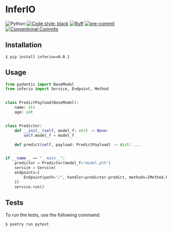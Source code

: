 # InferIO


![Python](https://img.shields.io/badge/Python-3.8%20%7C%203.9%20%7C%203.10%20%7C%203.11-brightgreen)
[![Code style: black](https://img.shields.io/badge/code%20style-black-000000.svg)](https://github.com/psf/black)
[![Ruff](https://img.shields.io/endpoint?url=https://raw.githubusercontent.com/charliermarsh/ruff/main/assets/badge/v2.json)](https://github.com/charliermarsh/ruff)
[![pre-commit](https://img.shields.io/badge/pre--commit-enabled-brightgreen?logo=pre-commit&logoColor=white)](https://github.com/pre-commit/pre-commit)
[![Conventional Commits](https://img.shields.io/badge/Conventional%20Commits-1.0.0-%23FE5196?logo=conventionalcommits&logoColor=white)](https://conventionalcommits.org)



## Installation
```shell
$ pip install inferio==0.0.1
```

## Usage
```python
from pydantic import BaseModel
from inferio import Service, Endpoint, Method


class PredictPayload(BaseModel):
    name: str
    age: int


class Predictor:
    def __init__(self, model_f: str) -> None:
        self.model_f = model_f

    def predict(self, payload: PredictPayload) -> dict: ...


if __name__ == "__main__":
    predictor = Predictor(model_f="model.pth")
    service = Service(
    endpoints=[
        Endpoint(path="/", handler=predictor.predict, methods=[Method.POST]),
    ])
    service.run()

```

## Tests

To run the tests, use the following command:

```shell
$ poetry run pytest
```

